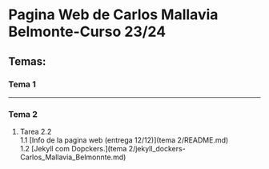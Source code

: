 # Pagina Web de Carlos Mallavia Belmonte-Curso 23/24

## Temas:

### Tema 1
---
### Tema 2

 1. Tarea 2.2    
 1.1 [Info de la pagina web (entrega 12/12)](tema 2/README.md)   
 1.2 [Jekyll com Dopckers.](tema 2/jekyll_dockers-Carlos_Mallavia_Belmonnte.md)
